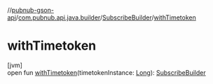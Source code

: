 //[pubnub-gson-api](../../../index.md)/[com.pubnub.api.java.builder](../index.md)/[SubscribeBuilder](index.md)/[withTimetoken](with-timetoken.md)

# withTimetoken

[jvm]\
open fun [withTimetoken](with-timetoken.md)(timetokenInstance: [Long](https://docs.oracle.com/javase/8/docs/api/java/lang/Long.html)): [SubscribeBuilder](index.md)
